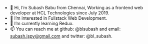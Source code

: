 - 👋 Hi, I’m Subash Babu from Chennai, Working as a frontend web developer at HCL Technologies since July 2019.
- 👀 I’m interested in Fullstack Web Development.
- 🌱 I’m currently learning Redux.
- 📫 You can reach me at github: @blsubash and email: subash.jspy@gmail.com and twitter: @bl_subash.

<!---
blsubash/blsubash is a ✨ special ✨ repository because its `README.md` (this file) appears on your GitHub profile.
You can click the Preview link to take a look at your changes.
--->

